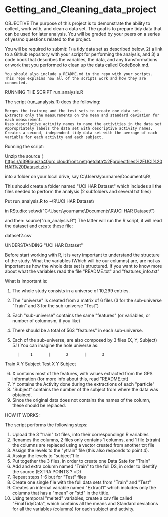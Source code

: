 Getting_and_Cleaning_data_project
=================================
OBJECTIVE
The purpose of this project is to demonstrate the ability to collect, work with, and clean a data set. The goal is to prepare tidy data that can be used for later analysis. You will be graded by your peers on a series of yes/no questions related to the project. 

You will be required to submit: 
    1) a tidy data set as described below, 
    2) a link to a Github repository with your script for performing the analysis, and 
    3) a code book that describes the variables, the data, and any transformations or work that you performed to clean up the data called CodeBook.md. 
    
    You should also include a README.md in the repo with your scripts. This repo explains how all of the scripts work and how they are connected.

RUNNING THE SCRIPT
run_analysis.R

The script (run_analysis.R) does the following:

    Merges the training and the test sets to create one data set.
    Extracts only the measurements on the mean and standard deviation for each measurement.
    Uses descriptive activity names to name the activities in the data set
    Appropriately labels the data set with descriptive activity names.
    Creates a second, independent tidy data set with the average of each variable for each activity and each subject.

Running the script:

Unzip the source ( https://d396qusza40orc.cloudfront.net/getdata%2Fprojectfiles%2FUCI%20HAR%20Dataset.zip )

into a folder on your local drive, say C:\Users\yourname\Documents\R\

This should create a folder named "UCI HAR Dataset" which includes all the files needed to perform the analysis (2 subfolders and several txt files)

Put run_analysis.R to ~\R\UCI HAR Dataset\

in RStudio: setwd("C:\\Users\\yourname\\Documents\\R\\UCI HAR Dataset\\")

and then: source("run_analysis.R")
The latter will run the R script, it will read the dataset and create these file:

dataset2.csv

UNDERSTANDING "UCI HAR Dataset"

Before start working with R, it is very important to understand the structure of the study.
What the variables (Which will be our columns) are, are not as important as how the whole data set is structured.
If you want to know more about what the variables read the file "README.txt" and "features_info.txt"

What is important is:

1) The whole study consists in a universe of 10,299 entries.
2) The "universe" is created from a matrix of 6 files (3 for the sub-universe "Train" and 3 for the sub-universe "Test")
3) Each "sub-universe" contains the same "features" (or variables, or number of columnsm, if you like)
4) There should be a total of 563 "features" in each sub-universe.
5) Each of the sub-universe, are also composed by 3 files (X, Y, Subject)
5.1) You can imagine the hole universe as:

         |     1       |       2       |       3
Train          X               Y              Subject
Test           X               Y              Subject

6) X contains most of the features, with values extracted from the GPS information (for more info about this, read "README.txt)
7) Y contains the Activity done during the extractions of each "particle"
8) "Subject" contains the number of the subject from where the data was obtained.
9) Since the original data does not contains the names of the column, these should be replaced.

HOW IT WORKS:

The script performs the following steps:

1) Upload the 3 "train" txt files, into their correspondingn R variables
2) Renames the columns, 2 files only contains 1 columns, and 1 file (xtrain) the columns are replaced using a vector created from another txt file
3) Assign the levels to the "ytrain" file (this also responds to point 4).
4) Assign the levels to "subject"file
5) Put together the 3 files, in order to create one Data Sate for "Train"
6) Add and extra column named "Train" to the full DS, in order to identify the source (EXTRA POINTS ? =D) 
7) Repeat steps 1-6 but for "Test" files
8) Create one single file with the full data sets from "Train" and "Test"
9) Creates an internal variable named "Extract1" which includes only the columns that has a "mean" or "std" in the tittle.
10) Using temporal "melted" variables, create a csv file called "FinalTidyData", which contains all the means and Standard deviations for all the variables (columns) for each subject and activity.







